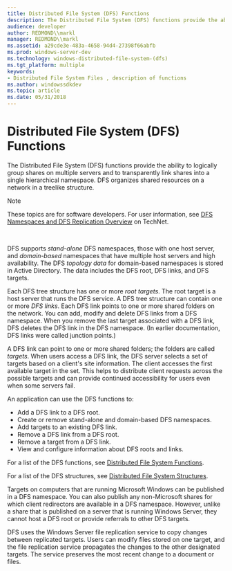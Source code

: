 ```yaml
---
title: Distributed File System (DFS) Functions
description: The Distributed File System (DFS) functions provide the ability to logically group shares on multiple servers and to transparently link shares into a single hierarchical namespace. DFS organizes shared resources on a network in a treelike structure.
audience: developer
author: REDMOND\\markl
manager: REDMOND\\markl
ms.assetid: a29cde3e-483a-4658-94d4-27398f66abfb
ms.prod: windows-server-dev
ms.technology: windows-distributed-file-system-(dfs)
ms.tgt_platform: multiple
keywords:
- Distributed File System Files , description of functions
ms.author: windowssdkdev
ms.topic: article
ms.date: 05/31/2018
---
```


# Distributed File System (DFS) Functions

The Distributed File System (DFS) functions provide the ability to logically group shares on multiple servers and to transparently link shares into a single hierarchical namespace. DFS organizes shared resources on a network in a treelike structure.

> [!Note]  
> These topics are for software developers. For user information, see [DFS Namespaces and DFS Replication Overview](https://technet.microsoft.com/library/jj127250) on TechNet.

 

DFS supports *stand-alone* DFS namespaces, those with one host server, and *domain-based* namespaces that have multiple host servers and high availability. The DFS *topology data* for domain-based namespaces is stored in Active Directory. The data includes the DFS root, DFS links, and DFS targets.

Each DFS tree structure has one or more *root targets*. The root target is a host server that runs the DFS service. A DFS tree structure can contain one or more *DFS links*. Each DFS link points to one or more shared folders on the network. You can add, modify and delete DFS links from a DFS namespace. When you remove the last target associated with a DFS link, DFS deletes the DFS link in the DFS namespace. (In earlier documentation, DFS links were called junction points.)

A DFS link can point to one or more shared folders; the folders are called *targets*. When users access a DFS link, the DFS server selects a set of targets based on a client's site information. The client accesses the first available target in the set. This helps to distribute client requests across the possible targets and can provide continued accessibility for users even when some servers fail.

An application can use the DFS functions to:

-   Add a DFS link to a DFS root.
-   Create or remove stand-alone and domain-based DFS namespaces.
-   Add targets to an existing DFS link.
-   Remove a DFS link from a DFS root.
-   Remove a target from a DFS link.
-   View and configure information about DFS roots and links.

For a list of the DFS functions, see [Distributed File System Functions](distributed-file-system-functions.md).

For a list of the DFS structures, see [Distributed File System Structures](distributed-file-system-structures.md).

Targets on computers that are running Microsoft Windows can be published in a DFS namespace. You can also publish any non-Microsoft shares for which client redirectors are available in a DFS namespace. However, unlike a share that is published on a server that is running Windows Server, they cannot host a DFS root or provide referrals to other DFS targets.

DFS uses the Windows Server file replication service to copy changes between replicated targets. Users can modify files stored on one target, and the file replication service propagates the changes to the other designated targets. The service preserves the most recent change to a document or files.

 

 




